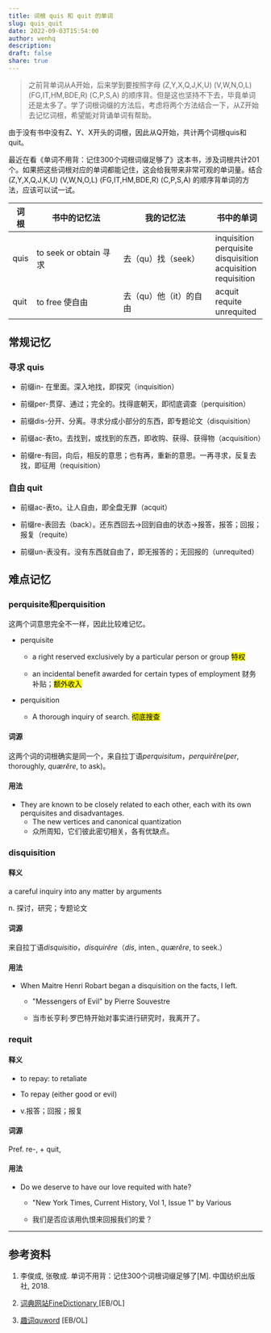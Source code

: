 ```yaml
---
title: 词根 quis 和 quit 的单词
slug: quis_quit
date: 2022-09-03T15:54:00
author: wenhq
description: 
draft: false
share: true
---
```


> 之前背单词从A开始，后来学到要按照字母 (Z,Y,X,Q,J,K,U) (V,W,N,O,L) (FG,IT,HM,BDE,R) (C,P,S,A) 的顺序背。但是这也坚持不下去，毕竟单词还是太多了。学了词根词缀的方法后，考虑将两个方法结合一下，从Z开始去记忆词根，希望能对背诵单词有帮助。

由于没有书中没有Z、Y、X开头的词根，因此从Q开始，共计两个词根quis和quit。

<!-- more -->

最近在看《单词不用背：记住300个词根词缀足够了》这本书，涉及词根共计201个。如果把这些词根对应的单词都能记住，这会给我带来非常可观的单词量。结合(Z,Y,X,Q,J,K,U) (V,W,N,O,L) (FG,IT,HM,BDE,R) (C,P,S,A) 的顺序背单词的方法，应该可以试一试。

| 词根   | 书中的记忆法               | 我的记忆法         | 书中的单词                                                                       |
| ---- | -------------------- | ------------- | --------------------------------------------------------------------------- |
| quis | to seek or obtain 寻求 | 去（qu）找（seek）  | inquisition<br/>perquisite<br/>disquisition<br/>acquisition<br/>requisition |
| quit | to free 使自由          | 去（qu）他（it）的自由 | acquit<br/>requite<br/>unrequited                                           |

## 常规记忆

### 寻求 quis

- 前缀in- 在里面。深入地找，即探究（inquisition）

- 前缀per-贯穿、通过；完全的。找得底朝天，即彻底调查（perquisition）

- 前缀dis-分开、分离。寻求分成小部分的东西，即专题论文（disquisition）

- 前缀ac-表to。去找到，或找到的东西，即收购、获得、获得物（acquisition）

- 前缀re-有回，向后，相反的意思；也有再，重新的意思。一再寻求，反复去找，即征用（requisition）

### 自由 quit

- 前缀ac-表to。让人自由，即全盘无罪（acquit）

- 前缀re-表回去（back）。还东西回去→回到自由的状态→报答，报答；回报；报复（requite）

- 前缀un-表没有。没有东西就自由了，即无报答的；无回报的（unrequited）

## 难点记忆

### perquisite和perquisition

这两个词意思完全不一样，因此比较难记忆。

- perquisite
  
  - a right reserved exclusively by a particular person or group <mark>特权</mark>
  
  - an incidental benefit awarded for certain types of employment 财务补贴；<mark>额外收入</mark>

- perquisition
  
  - A thorough inquiry of search. <mark>彻底搜查</mark>

#### 词源

这两个词的词根确实是同一个，来自拉丁语*perquisitum*，*perquirĕre*(*per*, thoroughly, *quærĕre*, to ask)。

#### 用法

- They are known to be closely related to each other, each with its own perquisites and disadvantages. 
  - The new vertices and canonical quantization
  - 众所周知，它们彼此密切相关，各有优缺点。

### disquisition

#### 释义

a careful inquiry into any matter by arguments 

n. 探讨，研究；专题论文

#### 词源

来自拉丁语*disquisitio*，*disquirĕre*（*dis*, inten., *quærĕre*, to seek.）

#### 用法

- When Maitre Henri Robart began a disquisition on the facts, I left. 
  
  - "Messengers of Evil" by Pierre Souvestre
  
  - 当市长亨利·罗巴特开始对事实进行研究时，我离开了。

### requit

#### 释义

- to repay: to retaliate

- To repay (either good or evil)

- v.报答；回报；报复

#### 词源

Pref. re-, + quit,

#### 用法

- Do we deserve to have our love requited with hate?
  
  - "New York Times, Current History, Vol 1, Issue 1" by Various
  
  - 我们是否应该用仇恨来回报我们的爱？

---

## 参考资料

1. 李俊成, 张敬成. 单词不用背：记住300个词根词缀足够了[M]. 中国纺织出版社, 2018.

2. [词典网站FineDictionary ](https://www.finedictionary.com/) [EB/OL]

3. [趣词quword](https://www.quword.com/) [EB/OL]